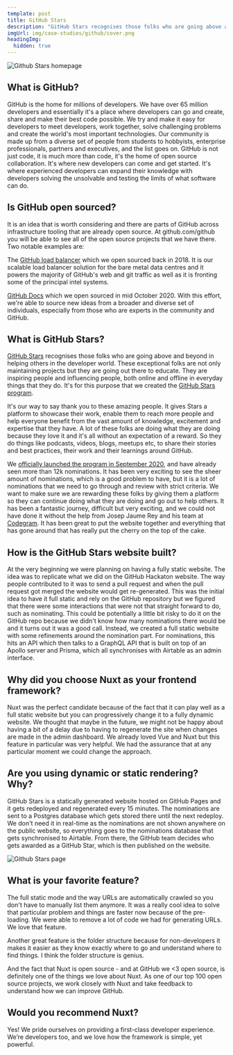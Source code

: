 ```yaml
---
template: post
title: GitHub Stars
description: "GitHub Stars recognises those folks who are going above and beyond in helping others in the developer world. These exceptional folks are not only maintaining projects but they are going out there to educate. They are inspiring people and influencing people, both online and offline in everyday things that they do. It's for this purpose that GitHub created the GitHub Stars program."
imgUrl: img/case-studies/github/cover.png
headingImg:
  hidden: true
---
```

![Github Stars homepage](img/case-studies/github/main.png)

## What is GitHub?

GitHub is the home for millions of developers. We have over 65 million developers and essentially it's a place where developers can go and create, share and make their best code possible. We try and make it easy for developers to meet developers, work together, solve challenging problems and create the world's most important technologies. Our community is made up from a diverse set of people from students to hobbyists, enterprise professionals, partners and executives, and the list goes on. GitHub is not just code, it is much more than code, it's the home of open source collaboration. It's where new developers can come and get started. It's where experienced developers can expand their knowledge with developers solving the unsolvable and testing the limits of what software can do.

## Is GitHub open sourced?

It is an idea that is worth considering and there are parts of GitHub across infrastructure tooling that are already open source. At github.com/github you will be able to see all of the open source projects that we have there. Two notable examples are:

  The [GitHub load balancer](https://github.blog/2018-08-08-glb-director-open-source-load-balancer/) which we open sourced back in 2018. It is our scalable load balancer solution for the bare metal data centres and it powers the majority of GitHub's web and git traffic as well as it is fronting some of the principal intel systems.

  [GitHub Docs](https://github.blog/2020-10-14-how-we-open-sourced-docs-github-com/) which we open sourced in mid October 2020. With this effort, we're able to source new ideas from a broader and diverse set of individuals, especially from those who are  experts in the community and GitHub.

## What is GitHub Stars?

[GitHub Stars](http://stars.github.com/) recognises those folks who are going above and beyond in helping others in the developer world. These exceptional folks are not only maintaining projects but they are going out there to educate. They are inspiring people and influencing people, both online and offline in everyday things that they do. It's for this purpose that we created the [GitHub Stars program](http://stars.github.com/). 

It's our way to say thank you to these amazing people. It gives Stars a platform to showcase their work, enable them to reach more people and help everyone benefit from the vast amount of knowledge, excitement and expertise that they have. A lot of these folks are doing what they are doing because they love it and it's all without an expectation of a reward. So they do things like podcasts, videos, blogs, meetups etc, to share their stories and best practices, their work and their learnings around GitHub. 

We [officially launched the program in September 2020](https://github.blog/2020-09-03-introducing-the-github-stars-program/), and have already seen more than 12k nominations. It has been very exciting to see the sheer amount of nominations, which is a good problem to have, but it is a lot of nominations that we need to go through and review with strict criteria. We want to make sure we are rewarding these folks by giving them a platform so they can continue doing what they are doing and go out to help others. It has been a fantastic journey, difficult but very exciting, and we could not have done it without the help from Josep Jaume Rey and his team at [Codegram](https://www.codegram.com/). It has been great to put the website together and everything that has gone around that has really put the cherry on the top of the cake.

## How is the GitHub Stars website built?

At the very beginning we were planning on having a fully static website. The idea was to replicate what we did on the GitHub Hackaton website. The way people contributed to it was to send a pull request and when the pull request got merged the website would get re-generated. This was the initial idea to have it full static and rely on the GitHub repository but we figured that there were some interactions that were not that straight forward to do, such as nominating. This could be potentially a little bit risky to do it on the GitHub repo because we didn't know how many nominations there would be and it turns out it was a good call. Instead, we created a full static website with some refinements around the nomination part. For nominations, this hits an API which then talks to a GraphQL API that is built on top of an Apollo server and Prisma, which all synchronises with Airtable as an admin interface.

## Why did you choose Nuxt as your frontend framework?

Nuxt was the perfect candidate because of the fact that it can play well as a full static website but you can progressively change it to a fully dynamic website. We thought that maybe in the future, we might not be happy about having a bit of a delay due to having to regenerate the site when changes are made in the admin dashboard. We already loved Vue and Nuxt but this feature in particular was very helpful. We had the assurance that at any particular moment we could change the approach. 

## Are you using dynamic or static rendering? Why?

GitHub Stars is a statically generated website hosted on GitHub Pages and it gets redeployed and regenerated every 15 minutes. The nominations are sent to a Postgres database which gets stored there until the next redeploy. We don't need it in real-time as the nominations are not shown anywhere on the public website, so everything goes to the nominations database that gets synchronised to Airtable. From there, the GitHub team decides who gets awarded as a GitHub Star, which is then published on the website.

![Github Stars page](img/case-studies/github/1.png)

## What is your favorite feature?

The full static mode and the way URLs are automatically crawled so you don't have to manually list them anymore. It was a really cool idea to solve that particular problem and things are faster now because of the pre-loading. We were able to remove a lot of code we had for generating URLs. We love that feature.

Another great feature is the folder structure because for non-developers it makes it easier as they know exactly where to go and understand where to find things. I think the folder structure is genius. 

And the fact that Nuxt is open source - and at GitHub we <3 open source, is definitely one of the things we love about Nuxt. As one of our top 100 open source projects, we work closely with Nuxt and take feedback to understand how we can improve GitHub.

## Would you recommend Nuxt?

Yes! We pride ourselves on providing a first-class developer experience. We’re developers too, and we love how the framework is simple, yet powerful.
